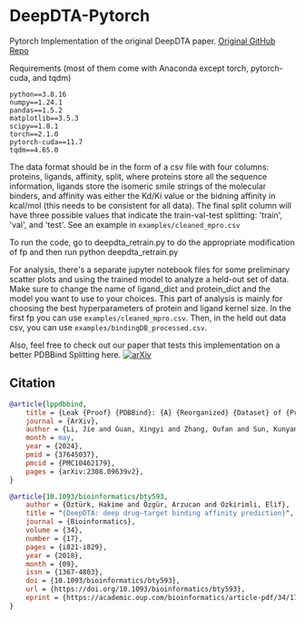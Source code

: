# DeepDTA-Pytorch
Pytorch Implementation of the original DeepDTA paper. [Original GitHub Repo](https://github.com/hkmztrk/DeepDTA/)

Requirements (most of them come with Anaconda except torch, pytorch-cuda, and tqdm)
```
python==3.8.16  
numpy==1.24.1  
pandas==1.5.2  
matplotlib==3.5.3  
scipy==1.8.1  
torch==2.1.0  
pytorch-cuda==11.7  
tqdm==4.65.0  
```

The data format should be in the form of a csv file with four columns: proteins, ligands, affinity, split, where proteins store all the sequence information, ligands store the isomeric smile strings of the molecular binders, and affinity was either the Kd/Ki value or the bidning affinity in kcal/mol (this needs to be consistent for all data). The final split column will have three possible values that indicate the train-val-test splitting: 'train', 'val', and 'test'. See an example in `examples/cleaned_mpro.csv`

To run the code, go to deepdta_retrain.py to do the appropriate modification of fp and then run python deepdta_retrain.py

For analysis, there's a separate jupyter notebook files for some preliminary scatter plots and using the trained model to analyze a held-out set of data. Make sure to change the name of ligand_dict and protein_dict and the model you want to use to your choices. This part of analysis is mainly for choosing the best hyperparameters of protein and ligand kernel size. In the first fp you can use `examples/cleaned_mpro.csv`. Then, in the held out data csv, you can use `examples/bindingDB_processed.csv`.

Also, feel free to check out our paper that tests this implementation on a better PDBBind Splitting here. [![arXiv](https://img.shields.io/badge/arXiv-2308.09639v2-B31B1B)](https://arxiv.org/abs/2308.09639v2)

## Citation
```bibtex
@article{lppdbbind,
	title = {Leak {Proof} {PDBBind}: {A} {Reorganized} {Dataset} of {Protein}-{Ligand} {Complexes} for {More} {Generalizable} {Binding} {Affinity} {Prediction}},
	journal = {ArXiv},
	author = {Li, Jie and Guan, Xingyi and Zhang, Oufan and Sun, Kunyang and Wang, Yingze and Bagni, Dorian and Head-Gordon, Teresa},
	month = may,
	year = {2024},
	pmid = {37645037},
	pmcid = {PMC10462179},
	pages = {arXiv:2308.09639v2},
}

@article{10.1093/bioinformatics/bty593,  
    author = {Öztürk, Hakime and Özgür, Arzucan and Ozkirimli, Elif},  
    title = "{DeepDTA: deep drug–target binding affinity prediction}",  
    journal = {Bioinformatics},  
    volume = {34},  
    number = {17},  
    pages = {i821-i829},  
    year = {2018},  
    month = {09},  
    issn = {1367-4803},  
    doi = {10.1093/bioinformatics/bty593},  
    url = {https://doi.org/10.1093/bioinformatics/bty593},  
    eprint = {https://academic.oup.com/bioinformatics/article-pdf/34/17/i821/25702584/bty593.pdf},  
}
```
